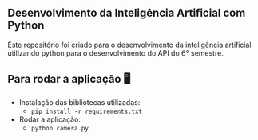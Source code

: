 ## Desenvolvimento da Inteligência Artificial com Python 

Este repositório foi criado para o desenvolvimento da inteligência artificial utilizando python para o desenvolvimento do API do 6° semestre.

## Para rodar a aplicação 🖥️
- Instalação das bibliotecas utilizadas:
  - `pip install -r requirements.txt`
- Rodar a aplicação:
  - `python camera.py` 
